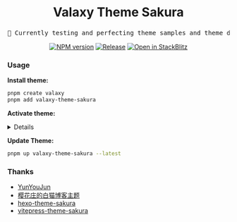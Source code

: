 <h1 align="center">Valaxy Theme Sakura</h1>
<pre align="center">
🧪 Currently testing and perfecting theme samples and theme documentation | <a href="https://sakura.valaxy.site/">Docs</a> | <a href="https://sakura.wrxinyue.org/">Demo</a> | <a href="./README.md">中文</a>
</pre>

<p align="center">
<a href="https://www.npmjs.com/package/valaxy-theme-sakura" rel="nofollow"><img src="https://img.shields.io/npm/v/valaxy-theme-sakura?color=0078E7" alt="NPM version"></a>
<a href="https://github.com/WRXinYue/valaxy-theme-sakura/actions/workflows/release.yml"><img src="https://github.com/WRXinYue/valaxy-theme-sakura/actions/workflows/release.yml/badge.svg" alt="Release"></a>
<a href="https://stackblitz.com/edit/stackblitz-starters-tqdtk7?file=README.md"><img src="https://developer.stackblitz.com/img/open_in_stackblitz_small.svg" alt="Open in StackBlitz"></a>
</p>

### Usage

**Install theme:**

```bash
pnpm create valaxy
pnpm add valaxy-theme-sakura
```

**Activate theme:**

<details>

```ts
// valaxy.config.ts
import { defineValaxyConfig } from 'valaxy'
import type { ThemeUserConfig } from 'valaxy-theme-sakura'

/**
 * User Config
 */
export default defineValaxyConfig<ThemeUserConfig>({
  // site config see site.config.ts

  theme: 'sakura',

  themeConfig: {
    // colors: {
    //   primary: '#e67474', // Theme color
    // },

    navbarTitle: ['かなしい', 'の', '心悦'],

    favicon: false, // Navbar icon

    banner: {
      // Wallpaper supports both images and videos
      title: 'Hello, sakura',
      motto: 'You got to put the past behind you before you can move on.',
      urls: [
        'https://wrxinyue-images.s3.bitiful.net/wallpaper/Genshin Impact - Yae Miko (4) Cybust PC.mp4',
        'https://wrxinyue-images.s3.bitiful.net/pc-wallpaper/wallhaven-yxwy7k.jpg'
      ],
      // Background style options:
      // - '': No effect, display the original image
      // - 'filter-dim': Shadow effect
      // - 'filter-grid': Grid effect
      // - 'filter-dot': Dot effect
      style: '',
    },

    articlePinned: [
      {
        title: 'Valaxy Theme Sakura',
        desc: 'The Valaxy Sakura theme used by this site',
        img: 'https://wrxinyue-images.s3.bitiful.net/pc-wallpaper/wallhaven-d6mryl.jpg',
        link: 'https://github.com/WRXinYue/valaxy-theme-sakura',
      },
      {
        title: 'Valaxy sakura theme docs',
        desc: 'Theme documentation',
        img: 'https://wrxinyue-images.s3.bitiful.net/pc-wallpaper/wallhaven-gpxyed.jpg',
        link: 'https://sakura.valaxy.site/',
      },
      {
        title: 'Example site',
        desc: 'https://sakura.wrxinyue.org/',
        img: 'https://wrxinyue-images.s3.bitiful.net/pc-wallpaper/wallhaven-jxqgjw.jpg',
        link: 'https://sakura.wrxinyue.org/',
      },
    ],

    pagination: {
      animation: true,
      infiniteScrollOptions: {
        preload: true,
      },
    },

    article: {
      navigationMerge: true,
    },

    // Navbar
    navbar: [
      {
        text: '🌈 Home',
        link: '/',
      },
      {
        text: '📁 Categories',
        link: '/categories',
      },
      {
        text: '🏷️ Tags',
        link: '/tags',
      },
      {
        text: '🔦 Archives',
        link: '/archives',
      },
      {
        text: '🍻 Links',
        link: '/links',
        submenu: [
          {
            text: 'GitHub',
            icon: 'i-ri-github-fill',
            link: 'https://github.com/WRXinYue/valaxy-theme-sakura',
          },
          {
            text: 'Discord',
            icon: 'i-ri-discord-fill',
            link: 'https://discord.gg/sGe4U4p4CK',
          },
          {
            text: 'Valaxy →',
            icon: 'i-ri-cloud-fill',
            link: 'https://github.com/YunYouJun/valaxy',
          },
        ],
      },
      {
        text: 'RSS',
        icon: 'i-ri-rss-fill',
        link: 'https://sakura.wrxinyue.org/atom.xml',
      },
    ],

    sidebar: [
      {
        text: 'Home',
        icon: 'i-ri-home-4-line',
        link: '/',
      },
      {
        locale: 'menu.archives',
        icon: 'i-ri-archive-line',
        link: '/archives/',
      },
      {
        locale: 'menu.categories',
        icon: 'i-ri-folder-2-line',
        link: '/categories/',
      },
      {
        locale: 'menu.tags',
        icon: 'i-ri-price-tag-3-line',
        link: '/tags/',
      },
    ],

    // Footer configuration
    footer: {
      since: 2024,

      icon: {
        img: '/favicon-16x16.ico',
        animated: true,
        url: 'https://wrxinyue.org',
        title: 'WRXinYue',
      },
    },
  },
})
```

<br></details>

**Update Theme:**

```bash
pnpm up valaxy-theme-sakura --latest
```

### Thanks

- [YunYouJun](https://valaxy.site/)
- [樱花庄的白猫博客主题](https://github.com/mashirozx/sakura)
- [hexo-theme-sakura](https://github.com/honjun/hexo-theme-sakura)
- [vitepress-theme-sakura](https://github.com/flaribbit/vitepress-theme-sakura)

